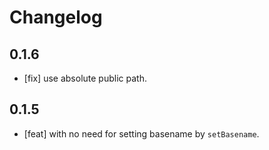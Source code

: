# Changelog

## 0.1.6

- [fix] use absolute public path.

## 0.1.5

- [feat] with no need for setting basename by `setBasename`.
